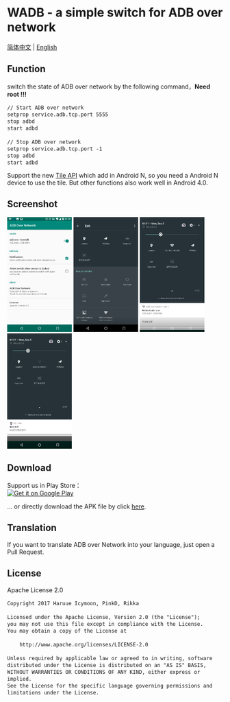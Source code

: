 # WADB - a simple switch for ADB over network
[简体中文](README-zh_rCN.md) | [English](README.md)

## Function
switch the state of ADB over network by the following command，**Need root !!!**
```shell
// Start ADB over network
setprop service.adb.tcp.port 5555
stop adbd
start adbd

// Stop ADB over network
setprop service.adb.tcp.port -1
stop adbd
start adbd

```

Support the new [Tile API](https://developer.android.com/preview/api-overview.html#tile_api) which add in Android N, so you need a Android N device to use the tile. But other functions also work well in Android 4.0.

## Screenshot

<img src="readme.res/01.png" width="30%" heigth="30%">
<img src="readme.res/02.png" width="30%" heigth="30%">
<img src="readme.res/03.png" width="30%" heigth="30%">
<img src="readme.res/04.png" width="30%" heigth="30%">

## Download
Support us in Play Store：    
<a href='https://play.google.com/store/apps/details?id=moe.haruue.wadb&utm_source=global_co&utm_medium=prtnr&utm_content=Mar2515&utm_campaign=PartBadge&pcampaignid=MKT-Other-global-all-co-prtnr-py-PartBadge-Mar2515-1'><img alt='Get it on Google Play' src='https://play.google.com/intl/en_us/badges/images/generic/en_badge_web_generic.png' width="250"/></a>

... or directly download the APK file by click [here](app/app-release.apk?raw=true).    

## Translation
If you want to translate ADB over Network into your language, just open a Pull Request.

## License
Apache License 2.0

```License
Copyright 2017 Haruue Icymoon, PinkD, Rikka

Licensed under the Apache License, Version 2.0 (the "License");
you may not use this file except in compliance with the License.
You may obtain a copy of the License at

    http://www.apache.org/licenses/LICENSE-2.0

Unless required by applicable law or agreed to in writing, software
distributed under the License is distributed on an "AS IS" BASIS,
WITHOUT WARRANTIES OR CONDITIONS OF ANY KIND, either express or implied.
See the License for the specific language governing permissions and
limitations under the License.
```
